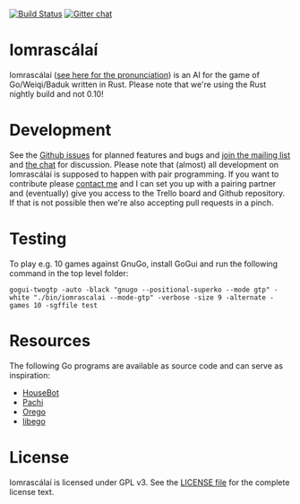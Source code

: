 [![Build Status](https://travis-ci.org/ujh/iomrascalai.svg?branch=master)](https://travis-ci.org/ujh/iomrascalai)
[![Gitter chat](https://badges.gitter.im/ujh/iomrascalai.png)](https://gitter.im/ujh/iomrascalai)

Iomrascálaí
===========

Iomrascálaí
([see here for the pronunciation](https://raw.githubusercontent.com/ujh/iomrascalai/master/pronunciation.mp4))
is an AI for the game of Go/Weiqi/Baduk written in Rust. Please note
that we're using the Rust nightly build and not 0.10!

Development
===========

See the [Github issues](https://github.com/ujh/iomrascalai/issues) for
planned features and bugs and
[join the mailing list](https://groups.google.com/forum/#!forum/iomrascalai)
and [the chat](https://gitter.im/ujh/iomrascalai) for discussion.
Please note that (almost) all development on Iomrascálaí is supposed
to happen with pair programming. If you want to contribute please
[contact me](http://urbanhafner.com) and I can set you up with a
pairing partner and (eventually) give you access to the Trello board
and Github repository. If that is not possible then we're also
accepting pull requests in a pinch.

Testing
=======

To play e.g. 10 games against GnuGo, install GoGui and run the
following command in the top level folder:

```
gogui-twogtp -auto -black "gnugo --positional-superko --mode gtp" -white "./bin/iomrascalai --mode-gtp" -verbose -size 9 -alternate -games 10 -sgffile test
```

Resources
=========

The following Go programs are available as source code and can serve
as inspiration:

* [HouseBot](https://github.com/ujh/HouseBot)
* [Pachi](http://pachi.or.cz/)
* [Orego](https://github.com/Orego/Orego)
* [libego](https://github.com/lukaszlew/libego)

License
=======

Iomrascálaí is licensed under GPL v3. See the
[LICENSE file](https://github.com/ujh/iomrascalai/blob/master/LICENSE)
for the complete license text.
